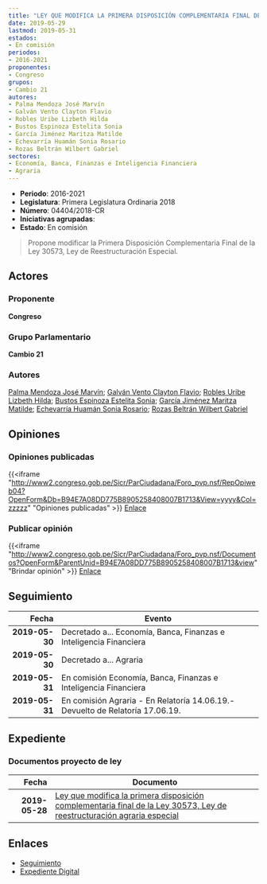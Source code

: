 ```yaml
---
title: "LEY QUE MODIFICA LA PRIMERA DISPOSICIÓN COMPLEMENTARIA FINAL DE LA LEY 30573, LEY DE REESTRUCTURACIÓN AGRARIA ESPECIAL"
date: 2019-05-29
lastmod: 2019-05-31
estados:
- En comisión
periodos:
- 2016-2021
proponentes:
- Congreso
grupos:
- Cambio 21
autores:
- Palma Mendoza José Marvín
- Galván Vento Clayton Flavio
- Robles Uribe Lizbeth Hilda
- Bustos Espinoza Estelita Sonia
- García Jiménez Maritza Matilde
- Echevarría Huamán Sonia Rosario
- Rozas Beltrán Wilbert Gabriel
sectores:
- Economía, Banca, Finanzas e Inteligencia Financiera
- Agraria
---
```

- **Periodo**: 2016-2021
- **Legislatura**: Primera Legislatura Ordinaria 2018
- **Número**: 04404/2018-CR
- **Iniciativas agrupadas**: 
- **Estado**: En comisión

> Propone modificar la Primera Disposición Complementaria Final de la Ley 30573, Ley de Reestructuración Especial.


## Actores

### Proponente

**Congreso**

### Grupo Parlamentario

**Cambio 21**

### Autores

[Palma Mendoza José Marvín](mailto:mailto:jpalma@congreso.gob.pe); [Galván Vento Clayton Flavio](mailto:mailto:cgalvan@congreso.gob.pe); [Robles Uribe Lizbeth Hilda](mailto:mailto:lroblesu@congreso.gob.pe); [Bustos Espinoza Estelita Sonia](mailto:mailto:ebustos@congreso.gob.pe); [García Jiménez Maritza Matilde](mailto:mailto:mgarciaj@congreso.gob.pe); [Echevarría Huamán Sonia Rosario](mailto:mailto:sechevarria@congreso.gob.pe); [Rozas Beltrán Wilbert Gabriel](mailto:mailto:wrozas@congreso.gob.pe)

## Opiniones

### Opiniones publicadas

{{<iframe "http://www2.congreso.gob.pe/Sicr/ParCiudadana/Foro_pvp.nsf/RepOpiweb04?OpenForm&Db=B94E7A08DD775B8905258408007B1713&View=yyyy&Col=zzzzz" "Opiniones publicadas" >}}
[Enlace](http://www2.congreso.gob.pe/Sicr/ParCiudadana/Foro_pvp.nsf/RepOpiweb04?OpenForm&Db=B94E7A08DD775B8905258408007B1713&View=yyyy&Col=zzzzz)

### Publicar opinión

{{<iframe "http://www2.congreso.gob.pe/Sicr/ParCiudadana/Foro_pvp.nsf/Documentos?OpenForm&ParentUnid=B94E7A08DD775B8905258408007B1713&view" "Brindar opinión" >}}
[Enlace](http://www2.congreso.gob.pe/Sicr/ParCiudadana/Foro_pvp.nsf/Documentos?OpenForm&ParentUnid=B94E7A08DD775B8905258408007B1713&view)


## Seguimiento

| Fecha | Evento |
|------:|--------|
| **2019-05-30** | Decretado a... Economía, Banca, Finanzas e Inteligencia Financiera |
| **2019-05-30** | Decretado a... Agraria |
| **2019-05-31** | En comisión Economía, Banca, Finanzas e Inteligencia Financiera |
| **2019-05-31** | En comisión Agraria - En Relatoría 14.06.19.-Devuelto de Relatoría 17.06.19. |

## Expediente

### Documentos proyecto de ley

| Fecha | Documento |
|------:|-----------|
| **2019-05-28** | [Ley que modifica la primera disposición complementaria final de la Ley 30573, Ley de reestructuración agraria especial](http://www.leyes.congreso.gob.pe/Documentos/2016_2021/Proyectos_de_Ley_y_de_Resoluciones_Legislativas/PL0440420190528.pdf) |

## Enlaces

- [Seguimiento](http://www2.congreso.gob.pe/Sicr/TraDocEstProc/CLProLey2016.nsf/f7fff46988ca05b1052578e100829cc7/f405cd37b4e7149d05258409007cd6cf?OpenDocument)
- [Expediente Digital](http://www2.congreso.gob.pe/Sicr/TraDocEstProc/CLProLey2016.nsf/f7fff46988ca05b1052578e100829cc7/f405cd37b4e7149d05258409007cd6cf?OpenDocument&Click=05257FB7005EB655.eb71d0cf91d8294e05256cdf006b5706/$Body/0.1C6C)

